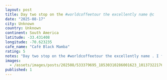 ```yaml
---
layout: post
title: Day two stop on the #worldcoffeetour the excellently name @c
date: "2025-08-17"
city: Unknown
country: Unknown
continent: South America
latitude: -33.431408
longitude: -70.623235
cafe_name: "Café Black Mamba"
rating: 5
notes: "Day two stop on the #worldcoffeetour the excellently name . I forgot the absolute delight of orange espresso tonics that seem to be prevalent in Latin America, and this hot banana bread is perhaps the best banana bread I-'ve had not made by a mother. Humorous aside: I-'ve managed to get good enough at the first few exchanges that it gives the impression I know Spanish, which is very much not the case."
images:
  - /assets/images/posts/202508/533379695_18530310286001623_1013732217697870311_n_18493281931069534.jpg
published: 1
---
```


